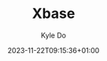 ---
title: "Xbase"
images: # Create a folder in /static/images/tools that has the same name as this current markdown file and place the images there. We only need the file name here. If this is not clear, please refer to existing tools as references.
  - path: "xbase-intro.png"
  - path: "xbase-demo.mp4"
  - path: "xbase-pricing.png"
  - path: "xbase-usecase.png"
categories:
  - "Life"
  - "Productivity"
  - "Social Network"
tags:
  - "Data Management"
  - "Community"
links:
  - name: getxbase.com
    link: https://getxbase.com
summary: "It's a Twitter Bookmark Manager for professional users."
features:
  - "Instant Bookmark Finder 🔍 "
  - "Twitter Bookmark Manager 📚 "
  - "Take private notes on posts 📝"
  - "Shortcuts for everything ⌨️"
  - "Works offline 📡"
platforms:
  - "Web"
fields:
  - "General and Interdisciplinary"
  - "Business"
plans:
  - name:
    description:
makers: # the makers of the tool
  - name:
    description:
author: Kyle Do   # the person who submitted this tool to KausalFlow
date: 2023-11-22T09:15:36+01:00
draft: false
---